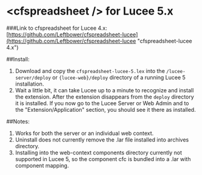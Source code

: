 # \<cfspreadsheet /> for Lucee 5.x

###Link to cfspreadsheet for Lucee 4.x:
[https://github.com/Leftbower/cfspreadsheet-lucee](https://github.com/Leftbower/cfspreadsheet-lucee "cfspreadsheet-lucee 4.x")

##Install:
1. Download and copy the `cfspreadsheet-lucee-5.lex` into the `/lucee-server/deploy` or `{lucee-web}/deploy` directory of a running Lucee 5 installation.
1. Wait a little bit, it can take Lucee up to a minute to recognize and install the extension. After the extension disappears from the `deploy` directory it is installed. If you now go to the Lucee Server or Web Admin and to the "Extension/Application" section, you should see it there as installed.

##Notes:
1. Works for both the server or an individual web context.
1. Uninstall does not currently remove the .lar file installed into archives directory.
1. Installing into the web-context components directory currently not supported in Lucee 5, so the component cfc is bundled into a .lar with component mapping.
